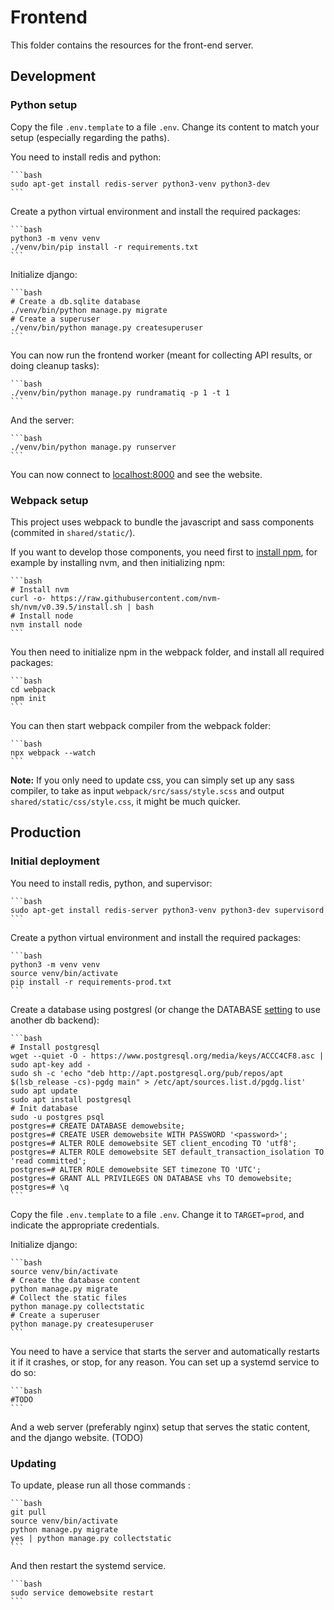 # Frontend

This folder contains the resources for the front-end server.

## Development

### Python setup

Copy the file `.env.template` to a file `.env`. Change its content to match your setup (especially regarding the paths).

You need to install redis and python:

    ```bash
    sudo apt-get install redis-server python3-venv python3-dev
    ```

Create a python virtual environment and install the required packages:

    ```bash
    python3 -m venv venv
    ./venv/bin/pip install -r requirements.txt
    ```

Initialize django:

    ```bash
    # Create a db.sqlite database
    ./venv/bin/python manage.py migrate
    # Create a superuser
    ./venv/bin/python manage.py createsuperuser
    ```


You can now run the frontend worker (meant for collecting API results, or doing cleanup tasks):

    ```bash
    ./venv/bin/python manage.py rundramatiq -p 1 -t 1
    ```

And the server:

    ```bash
    ./venv/bin/python manage.py runserver
    ```

You can now connect to [localhost:8000](http://localhost:8000/) and see the website.

### Webpack setup

This project uses webpack to bundle the javascript and sass components (commited in `shared/static/`).

If you want to develop those components, you need first to [install npm](https://docs.npmjs.com/downloading-and-installing-node-js-and-npm), for example by installing nvm, and then initializing npm:

    ```bash
    # Install nvm
    curl -o- https://raw.githubusercontent.com/nvm-sh/nvm/v0.39.5/install.sh | bash
    # Install node
    nvm install node
    ```

You then need to initialize npm in the webpack folder, and install all required packages:

    ```bash
    cd webpack
    npm init
    ```

You can then start webpack compiler from the webpack folder:

    ```bash
    npx webpack --watch
    ```

**Note:** If you only need to update css, you can simply set up any sass compiler, to take as input `webpack/src/sass/style.scss` and output `shared/static/css/style.css`, it might be much quicker.

## Production

### Initial deployment

You need to install redis, python, and supervisor:

    ```bash
    sudo apt-get install redis-server python3-venv python3-dev supervisord
    ```

Create a python virtual environment and install the required packages:

    ```bash
    python3 -m venv venv
    source venv/bin/activate
    pip install -r requirements-prod.txt
    ```

Create a database using postgresl (or change the DATABASE [setting](demowebsite/settings/prod.py) to use another db backend):

    ```bash
    # Install postgresql
    wget --quiet -O - https://www.postgresql.org/media/keys/ACCC4CF8.asc | sudo apt-key add -
    sudo sh -c 'echo "deb http://apt.postgresql.org/pub/repos/apt $(lsb_release -cs)-pgdg main" > /etc/apt/sources.list.d/pgdg.list'
    sudo apt update
    sudo apt install postgresql
    # Init database
    sudo -u postgres psql
    postgres=# CREATE DATABASE demowebsite;
    postgres=# CREATE USER demowebsite WITH PASSWORD '<password>';
    postgres=# ALTER ROLE demowebsite SET client_encoding TO 'utf8';
    postgres=# ALTER ROLE demowebsite SET default_transaction_isolation TO 'read committed';
    postgres=# ALTER ROLE demowebsite SET timezone TO 'UTC';
    postgres=# GRANT ALL PRIVILEGES ON DATABASE vhs TO demowebsite;
    postgres=# \q
    ```

Copy the file `.env.template` to a file `.env`. Change it to `TARGET=prod`, and indicate the appropriate credentials.

Initialize django:

    ```bash
    source venv/bin/activate
    # Create the database content
    python manage.py migrate
    # Collect the static files
    python manage.py collectstatic
    # Create a superuser
    python manage.py createsuperuser
    ```

You need to have a service that starts the server and automatically restarts it if it crashes, or stop, for any reason. You can set up a systemd service to do so:

    ```bash
    #TODO
    ```

And a web server (preferably nginx) setup that serves the static content, and the django website. (TODO)

### Updating

To update, please run all those commands :

    ```bash
    git pull
    source venv/bin/activate
    python manage.py migrate
    yes | python manage.py collectstatic
    ```

And then restart the systemd service.

    ```bash
    sudo service demowebsite restart
    ```